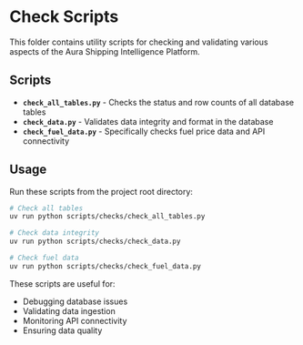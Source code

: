 # Check Scripts

This folder contains utility scripts for checking and validating various aspects of the Aura Shipping Intelligence Platform.

## Scripts

- **`check_all_tables.py`** - Checks the status and row counts of all database tables
- **`check_data.py`** - Validates data integrity and format in the database
- **`check_fuel_data.py`** - Specifically checks fuel price data and API connectivity

## Usage

Run these scripts from the project root directory:

```bash
# Check all tables
uv run python scripts/checks/check_all_tables.py

# Check data integrity
uv run python scripts/checks/check_data.py

# Check fuel data
uv run python scripts/checks/check_fuel_data.py
```

These scripts are useful for:
- Debugging database issues
- Validating data ingestion
- Monitoring API connectivity
- Ensuring data quality 